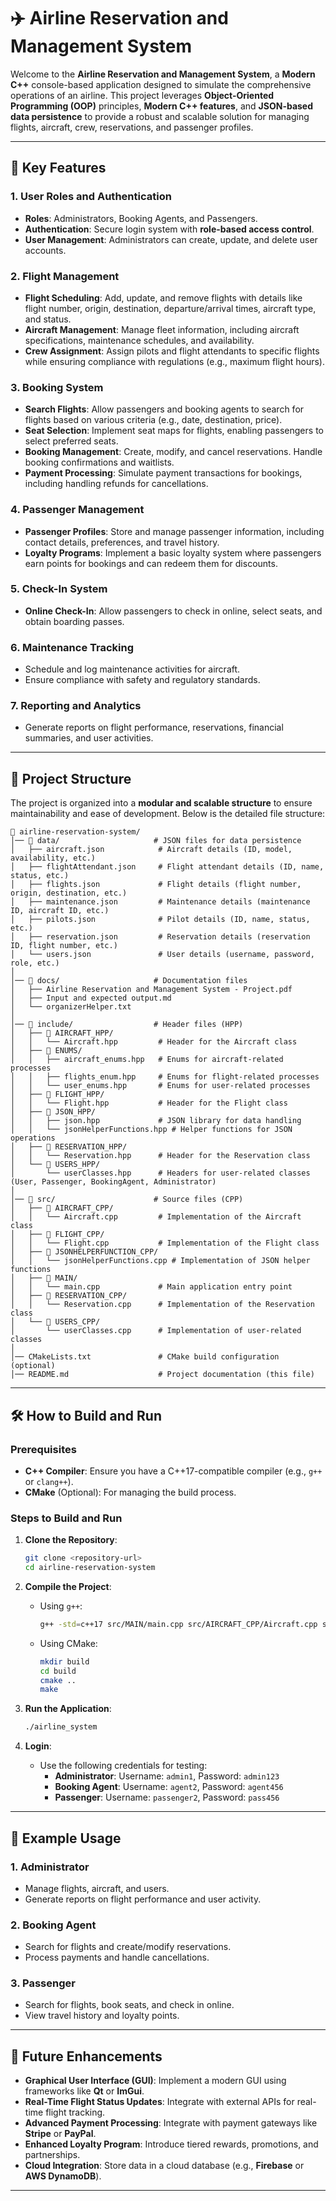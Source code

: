 # ✈️ Airline Reservation and Management System

Welcome to the **Airline Reservation and Management System**, a **Modern C++** console-based application designed to simulate the comprehensive operations of an airline. This project leverages **Object-Oriented Programming (OOP)** principles, **Modern C++ features**, and **JSON-based data persistence** to provide a robust and scalable solution for managing flights, aircraft, crew, reservations, and passenger profiles.

---

## 🚀 Key Features

### 1. **User Roles and Authentication**
   - **Roles**: Administrators, Booking Agents, and Passengers.
   - **Authentication**: Secure login system with **role-based access control**.
   - **User Management**: Administrators can create, update, and delete user accounts.

### 2. **Flight Management**
   - **Flight Scheduling**: Add, update, and remove flights with details like flight number, origin, destination, departure/arrival times, aircraft type, and status.
   - **Aircraft Management**: Manage fleet information, including aircraft specifications, maintenance schedules, and availability.
   - **Crew Assignment**: Assign pilots and flight attendants to specific flights while ensuring compliance with regulations (e.g., maximum flight hours).

### 3. **Booking System**
   - **Search Flights**: Allow passengers and booking agents to search for flights based on various criteria (e.g., date, destination, price).
   - **Seat Selection**: Implement seat maps for flights, enabling passengers to select preferred seats.
   - **Booking Management**: Create, modify, and cancel reservations. Handle booking confirmations and waitlists.
   - **Payment Processing**: Simulate payment transactions for bookings, including handling refunds for cancellations.

### 4. **Passenger Management**
   - **Passenger Profiles**: Store and manage passenger information, including contact details, preferences, and travel history.
   - **Loyalty Programs**: Implement a basic loyalty system where passengers earn points for bookings and can redeem them for discounts.

### 5. **Check-In System**
   - **Online Check-In**: Allow passengers to check in online, select seats, and obtain boarding passes.

### 6. **Maintenance Tracking**
   - Schedule and log maintenance activities for aircraft.
   - Ensure compliance with safety and regulatory standards.

### 7. **Reporting and Analytics**
   - Generate reports on flight performance, reservations, financial summaries, and user activities.

---

## 📂 Project Structure

The project is organized into a **modular and scalable structure** to ensure maintainability and ease of development. Below is the detailed file structure:

```
📂 airline-reservation-system/
│── 📂 data/                     # JSON files for data persistence
│   ├── aircraft.json            # Aircraft details (ID, model, availability, etc.)
│   ├── flightAttendant.json     # Flight attendant details (ID, name, status, etc.)
│   ├── flights.json             # Flight details (flight number, origin, destination, etc.)
│   ├── maintenance.json         # Maintenance details (maintenance ID, aircraft ID, etc.)
│   ├── pilots.json              # Pilot details (ID, name, status, etc.)
│   ├── reservation.json         # Reservation details (reservation ID, flight number, etc.)
│   └── users.json               # User details (username, password, role, etc.)
│
│── 📂 docs/                     # Documentation files
│   ├── Airline Reservation and Management System - Project.pdf
│   ├── Input and expected output.md
│   └── organizerHelper.txt
│
│── 📂 include/                  # Header files (HPP)
│   ├── 📂 AIRCRAFT_HPP/
│   │   └── Aircraft.hpp         # Header for the Aircraft class
│   ├── 📂 ENUMS/
│   │   ├── aircraft_enums.hpp   # Enums for aircraft-related processes
│   │   ├── flights_enum.hpp     # Enums for flight-related processes
│   │   └── user_enums.hpp       # Enums for user-related processes
│   ├── 📂 FLIGHT_HPP/
│   │   └── Flight.hpp           # Header for the Flight class
│   ├── 📂 JSON_HPP/
│   │   ├── json.hpp             # JSON library for data handling
│   │   └── jsonHelperFunctions.hpp # Helper functions for JSON operations
│   ├── 📂 RESERVATION_HPP/
│   │   └── Reservation.hpp      # Header for the Reservation class
│   └── 📂 USERS_HPP/
│       └── userClasses.hpp      # Headers for user-related classes (User, Passenger, BookingAgent, Administrator)
│
│── 📂 src/                      # Source files (CPP)
│   ├── 📂 AIRCRAFT_CPP/
│   │   └── Aircraft.cpp         # Implementation of the Aircraft class
│   ├── 📂 FLIGHT_CPP/
│   │   └── Flight.cpp           # Implementation of the Flight class
│   ├── 📂 JSONHELPERFUNCTION_CPP/
│   │   └── jsonHelperFunctions.cpp # Implementation of JSON helper functions
│   ├── 📂 MAIN/
│   │   └── main.cpp             # Main application entry point
│   ├── 📂 RESERVATION_CPP/
│   │   └── Reservation.cpp      # Implementation of the Reservation class
│   └── 📂 USERS_CPP/
│       └── userClasses.cpp      # Implementation of user-related classes
│
│── CMakeLists.txt               # CMake build configuration (optional)
│── README.md                    # Project documentation (this file)
```

---

## 🛠️ How to Build and Run

### Prerequisites
- **C++ Compiler**: Ensure you have a C++17-compatible compiler (e.g., `g++` or `clang++`).
- **CMake** (Optional): For managing the build process.

### Steps to Build and Run
1. **Clone the Repository**:
   ```bash
   git clone <repository-url>
   cd airline-reservation-system
   ```

2. **Compile the Project**:
   - Using `g++`:
     ```bash
     g++ -std=c++17 src/MAIN/main.cpp src/AIRCRAFT_CPP/Aircraft.cpp src/FLIGHT_CPP/Flight.cpp src/JSONHELPERFUNCTION_CPP/jsonHelperFunctions.cpp src/RESERVATION_CPP/Reservation.cpp src/USERS_CPP/userClasses.cpp -o airline_system
     ```
   - Using CMake:
     ```bash
     mkdir build
     cd build
     cmake ..
     make
     ```

3. **Run the Application**:
   ```bash
   ./airline_system
   ```

4. **Login**:
   - Use the following credentials for testing:
     - **Administrator**: Username: `admin1`, Password: `admin123`
     - **Booking Agent**: Username: `agent2`, Password: `agent456`
     - **Passenger**: Username: `passenger2`, Password: `pass456`

---

## 🎯 Example Usage

### 1. **Administrator**
   - Manage flights, aircraft, and users.
   - Generate reports on flight performance and user activity.

### 2. **Booking Agent**
   - Search for flights and create/modify reservations.
   - Process payments and handle cancellations.

### 3. **Passenger**
   - Search for flights, book seats, and check in online.
   - View travel history and loyalty points.

---

## 🔮 Future Enhancements
- **Graphical User Interface (GUI)**: Implement a modern GUI using frameworks like **Qt** or **ImGui**.
- **Real-Time Flight Status Updates**: Integrate with external APIs for real-time flight tracking.
- **Advanced Payment Processing**: Integrate with payment gateways like **Stripe** or **PayPal**.
- **Enhanced Loyalty Program**: Introduce tiered rewards, promotions, and partnerships.
- **Cloud Integration**: Store data in a cloud database (e.g., **Firebase** or **AWS DynamoDB**).

---